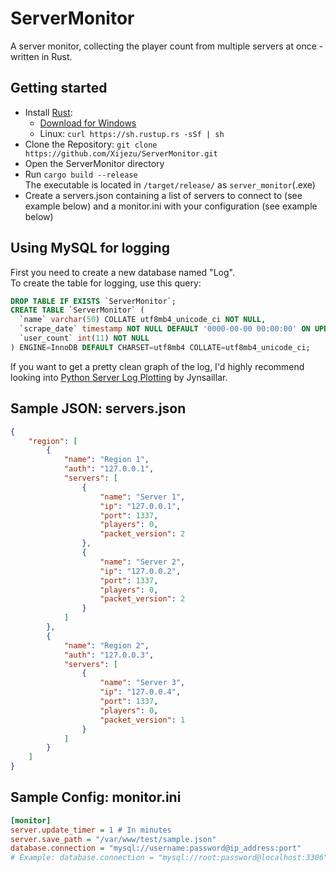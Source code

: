 # ServerMonitor
A server monitor, collecting the player count from multiple servers at once - written in Rust.  
  
## Getting started
* Install [Rust](https://www.rust-lang.org/):  
  - [Download for Windows](https://static.rust-lang.org/rustup/dist/i686-pc-windows-gnu/rustup-init.exe)
  - Linux: `curl https://sh.rustup.rs -sSf | sh`
* Clone the Repository: `git clone https://github.com/Xijezu/ServerMonitor.git`
* Open the ServerMonitor directory
* Run `cargo build --release`  
The executable is located in `/target/release/` as `server_monitor`(.exe)
* Create a servers.json containing a list of servers to connect to (see example below) and a monitor.ini with your configuration (see example below)

## Using MySQL for logging
First you need to create a new database named "Log".  
To create the table for logging, use this query:
```sql
DROP TABLE IF EXISTS `ServerMonitor`;
CREATE TABLE `ServerMonitor` (
  `name` varchar(50) COLLATE utf8mb4_unicode_ci NOT NULL,
  `scrape_date` timestamp NOT NULL DEFAULT '0000-00-00 00:00:00' ON UPDATE current_timestamp(),
  `user_count` int(11) NOT NULL
) ENGINE=InnoDB DEFAULT CHARSET=utf8mb4 COLLATE=utf8mb4_unicode_ci;
```
If you want to get a pretty clean graph of the log, I'd highly recommend looking into [Python Server Log Plotting](https://github.com/Jynsaillar/python_server_log_plotting) by Jynsaillar.

## Sample JSON: servers.json
```json
{
    "region": [
        {
            "name": "Region 1",
            "auth": "127.0.0.1",
            "servers": [
                {
                    "name": "Server 1",
                    "ip": "127.0.0.1",
                    "port": 1337,
                    "players": 0,
                    "packet_version": 2
                },
                {
                    "name": "Server 2",
                    "ip": "127.0.0.2",
                    "port": 1337,
                    "players": 0,
                    "packet_version": 2
                }
            ]
        },
        {
            "name": "Region 2",
            "auth": "127.0.0.3",
            "servers": [
                {
                    "name": "Server 3",
                    "ip": "127.0.0.4",
                    "port": 1337,
                    "players": 0,
                    "packet_version": 1
                }
            ]
        }
    ]
}
```  
  
  ## Sample Config: monitor.ini
  ```ini
  [monitor]
server.update_timer = 1 # In minutes
server.save_path = "/var/www/test/sample.json"
database.connection = "mysql://username:password@ip_address:port"
# Example: database.connection = "mysql://root:password@localhost:3306"
```
